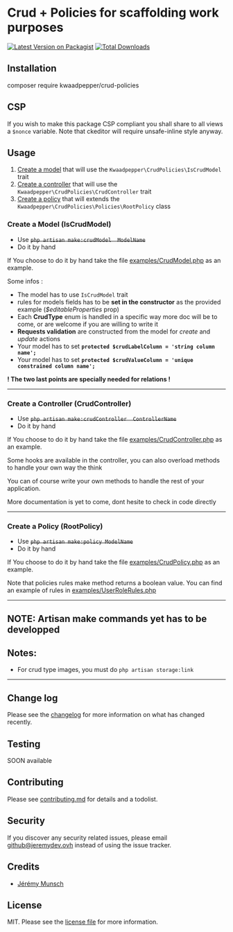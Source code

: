 # Crud + Policies for scaffolding work purposes

[![Latest Version on Packagist][ico-version]][link-packagist]
[![Total Downloads][ico-downloads]][link-downloads]

## Installation

   composer require kwaadpepper/crud-policies


## CSP
If you wish to make this package CSP compliant you shall
share to all views a `$nonce` variable.
Note that ckeditor will require unsafe-inline style anyway.

## Usage

1. <a href="#create-a-model-iscrudmodel">Create a model</a> that will use the ```Kwaadpepper\CrudPolicies\IsCrudModel``` trait
2. <a href="#create-a-controller-crudcontroller">Create a controller</a> that will use the ```Kwaadpepper\CrudPolicies\CrudController``` trait
3. <a href="#create-a-policy-rootpolicy">Create a policy</a> that will extends the ```Kwaadpepper\CrudPolicies\Policies\RootPolicy``` class

### Create a Model (IsCrudModel)

 * Use ~~```php artisan make:crudModel  ModelName```~~
 * Do it by hand

If You choose to do it by hand take the file [examples/CrudModel.php](examples/CrudModel.php) as an example.

Some infos :
- The model has to use ```IsCrudModel``` trait
- rules for models fields has to be **set in the constructor** as the provided example (*$editableProperties* prop)
- Each **CrudType** enum is handled in a specific way more doc will be to come, or are welcome if you are willing to write it
- **Requests validation** are constructed from the model for *create* and *update* actions
- Your model has to set **```protected $crudLabelColumn = 'string column name';```**
- Your model has to set **```protected $crudValueColumn = 'unique constrained column name';```**

**! The two last points are specially needed for relations !**

---

### Create a Controller (CrudController)

 * Use ~~```php artisan make:crudController  ControllerName```~~
 * Do it by hand

If You choose to do it by hand take the file [examples/CrudController.php](examples/CrudController.php) as an example.

Some hooks are available in the controller, you can also overload methods to handle your own way the think

You can of course write your own methods to handle the rest of your application.

More documentation is yet to come, dont hesite to check in code directly

---

### Create a Policy (RootPolicy)

 * Use ~~```php artisan make:policy ModelName```~~
 * Do it by hand

If You choose to do it by hand take the file [examples/CrudPolicy.php](examples/CrudPolicy.php) as an example.

Note that policies rules make method returns a boolean value.
You can find an example of rules in [examples/UserRoleRules.php](examples/UserRoleRules.php)

---
## **NOTE: Artisan make commands yet has to be developped**
## Notes:
- For crud type images, you must do ```php artisan storage:link```

---

## Change log

Please see the [changelog](changelog.md) for more information on what has changed recently.

## Testing

SOON available

## Contributing

Please see [contributing.md](contributing.md) for details and a todolist.

## Security

If you discover any security related issues, please email github@jeremydev.ovh instead of using the issue tracker.

## Credits

- [Jérémy Munsch](https://jeremydev.ovh)

## License

MIT. Please see the [license file](license.md) for more information.

[ico-version]: https://img.shields.io/packagist/v/kwaadpepper/crud-policies?style=flat-square
[ico-downloads]: https://img.shields.io/packagist/dt/kwaadpepper/crud-policies?style=flat-square
[ico-travis]: https://img.shields.io/travis/kwaadpepper/crud-policies/master.svg?style=flat-square

[link-packagist]: https://packagist.org/packages/kwaadpepper/crud-policies
[link-downloads]: https://packagist.org/packages/kwaadpepper/crud-policies
[link-travis]: https://travis-ci.org/kwaadpepper/crud-policies
[link-author]: https://github.com/kwaadpepper
